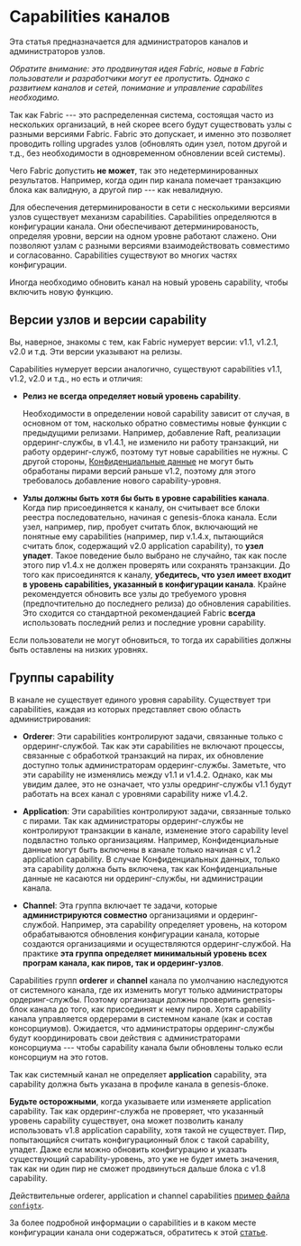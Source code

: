 # Capabilities каналов

Эта статья предназначается для администраторов каналов и администраторов узлов.

*Обратите внимание: это продвинутая идея Fabric, новые в Fabric пользователи и разработчики могут ее пропустить.
Однако с развитием каналов и сетей, понимание и управление capabilites необходимо.*

Так как Fabric --- это распределенная система, состоящая часто из нескольких организаций, в ней скорее всего будут существовать узлы с разными версиями Fabric.
Fabric это допускает, и именно это позволяет проводить rolling upgrades узлов (обновлять один узел, потом другой и т.д., без необходимости в одновременном обновлении всей системы).

Чего Fabric допустить **не может**, так это недетерминированных результатов. Например, когда один пир канала помечает транзакцию блока как валидную, а другой пир --- как невалидную.

Для обеспечения детерминированости в сети с несколькими версиями узлов существует механизм capabilities.
Capabilities определяются в конфигурации канала.
Они обеспечивают детерминированость, определяя уровни, версии на одном уровне работают слажено.
Они позволяют узлам с разными версиями взаимодействовать совместимо и согласованно.
Capabilities существуют во многих частях конфигурации.

Иногда необходимо обновить канал на новый уровень capability, чтобы включить новую функцию.

## Версии узлов и версии capability

Вы, наверное, знакомы с тем, как Fabric нумерует версии: v1.1, v1.2.1, v2.0 и т.д.
Эти версии указывают на релизы.

Capabilities нумерует версии аналогично, существуют capabilities v1.1, v1.2, v2.0 и т.д., но есть и отличия:

* **Релиз не всегда определяет новый уровень capability**.

  Необходимости в определении новой capability зависит от случая, в основном от том, насколько обратно совместимы новые
  функции с предыдущими релизами.
  Например, добавление Raft, реализации ордеринг-службы, в v1.4.1, не изменило ни работу транзакций, ни работу ордеринг-служб,
  поэтому тут новые capabilities не нужны.
  С другой стороны, [Конфиденциальные данные](./private-data/private-data.html) не могут быть
  обработаны пирами версий раньше v1.2, поэтому для этого требовалось добавление нового capability-уровня.

* **Узлы должны быть хотя бы быть в уровне capabilities канала**.
  Когда пир присоединяется к каналу, он считывает все блоки реестра последовательно, начиная с genesis-блока канала.
  Если узел, например, пир, пробует считать блок, включающий не понятные ему capabilities (например, пир v.1.4.x, пытающийся
  считать блок, содержащий v2.0 application capability), то **узел упадет**. Такое поведение было выбрано не случайно,
  так как после этого пир v1.4.x не должен проверять или сохранять транзакции. До того как присоединятся к каналу,
  **убедитесь, что узел имеет входит в уровень capabilities, указанный в конфигурации канала**. Крайне рекомендуется
  обновить все узлы до требуемого уровня (предпочтительно до последнего релиза) до обновления capabilities.
  Это сходится со стандартной рекомендацией Fabric **всегда** использовать последний релиз и последние уровни capability.

Если пользователи не могут обновиться, то тогда их capabilities должны быть оставлены на низких уровнях.

## Группы capability

В канале не существует единого уровня capability. Существует три capabilities, каждая из которых представляет свою область администрирования:

* **Orderer**: Эти capabilities контролируют задачи, связанные только с ордеринг-службой.
  Так как эти capabilities не включают процессы, связанные с обработкой транзакций на пирах, их обновление
  доступно тольк администраторам ордеринг-службы. Заметьте, что эти capability не изменялись между
  v1.1 и v1.4.2. Однако, как мы увидим далее, это не означает, что узлы оредринг-службы v1.1 будут работать на всех канал с уровнями
  capability ниже v1.4.2.

* **Application**: Эти capabilities контролируют задачи, связанные только с пирами.
  Так как администраторы ордеринг-службы не контролируют транзакции в канале, изменение этого capability level подвластно только
  организациям. Например, Конфиденциальные данные могут быть включены в канале только начиная с v1.2 application capability.
  В случае Конфиденциальных данных, только эта capability должна быть включена, так как Конфиденциальные данные не касаются ни
  ордеринг-службы, ни администрации канала.

* **Channel**: Эта группа включает те задачи, которые **администрируются совместно** организациями и ордеринг-службой.
  Например, эта capability определяет уровень, на котором обрабатываются обновления конфигурации канала, которые
  создаются организациями и осуществляются ордеринг-службой. На практике **эта группа определяет минимальный уровень
  всех програм канала, как пиров, так и ордеринг-узлов**.

Capabilities групп **orderer** и **channel** канала по умолчанию наследуются от системного канала, где их изменить могут только администраторы
ордеринг-службы. Поэтому организаци должны проверить genesis-блок канала до того, как присоединят к нему пиров.
Хотя capability канала управляется ордерерами в системном канале (как и состав консорциумов). Ожидается, что администраторы
ордеринг-службы будут координировать свои действия с администраторами консорциума --- чтобы capability канала были обновлены только если консорциум
на это готов.

Так как системный канал не определяет **application** capability, эта capability должна быть указана в профиле канала в genesis-блоке.

**Будьте осторожными**, когда указываете или изменяете application capability. Так как ордеринг-служба
не проверяет, что указанный уровень capability существует, она может позволить каналу использовать v1.8 application
capability, хотя такой не существует. Пир, попытающийся считать конфигурационный блок с такой capability, упадет. Даже
если можно обновить конфигурацию и указать существующий capability-уровень, это уже не будет иметь значения, так
как ни один пир не сможет продвинуться дальше блока с v1.8 capability.

Действительные orderer, application и channel capabilities [пример файла `configtx`](http://github.com/hyperledger/fabric/blob/{BRANCH}/sampleconfig/configtx.yaml).

За более подробной информации о capabilities и в каком месте конфигурации канала они содержаться, обратитесь к этой [статье](capability_requirements.html).

<!--- Licensed under Creative Commons Attribution 4.0 International License
https://creativecommons.org/licenses/by/4.0/ -->
